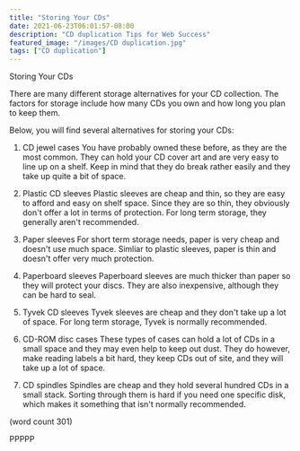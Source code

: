 ```yaml
---
title: "Storing Your CDs"
date: 2021-06-23T06:01:57-08:00
description: "CD duplication Tips for Web Success"
featured_image: "/images/CD duplication.jpg"
tags: ["CD duplication"]
---
```


Storing Your CDs

There are many different storage alternatives for
your CD collection.  The factors for storage include
how many CDs you own and how long you plan to keep
them.  

Below, you will find several alternatives for 
storing your CDs:

1.  CD jewel cases
You have probably owned these before, as they are 
the most common. They can hold your CD cover art and
are very easy to line up on a shelf.  Keep in mind
that they do break rather easily and they take up
quite a bit of space.

2.  Plastic CD sleeves
Plastic sleeves are cheap and thin, so they are
easy to afford and easy on shelf space.  Since they
are so thin, they obviously don't offer a lot in
terms of protection. For long term storage, they
generally aren't recommended.  

3.  Paper sleeves
For short term storage needs, paper is very cheap
and doesn't use much space.  Simliar to plastic
sleeves, paper is thin and doesn't offer very 
much protection.

4.  Paperboard sleeves
Paperboard sleeves are much thicker than paper so
they will protect your discs.  They are also
inexpensive, although they can be hard to seal.

5.  Tyvek CD sleeves
Tyvek sleeves are cheap and they don't take up 
a lot of space.  For long term storage, Tyvek is
normally recommended.  

6.  CD-ROM disc cases
These types of cases can hold a lot of CDs in a
small space and they may even help to keep out
dust.  They do however, make reading labels a bit
hard, they keep CDs out of site, and they will 
take up a lot of space.

7.  CD spindles
Spindles are cheap and they hold several hundred
CDs in a small stack.  Sorting through them is
hard if you need one specific disk, which makes
it something that isn't normally recommended.

(word count 301)

PPPPP
